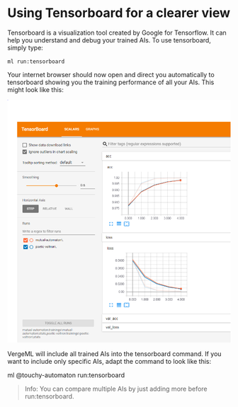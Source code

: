 Using Tensorboard for a clearer view
============

Tensorboard is a visualization tool created by Google for Tensorflow. It can help you understand and debug your trained AIs. To use tensorboard, simply type:

    ml run:tensorboard

Your internet browser should now open and direct you automatically to tensorboard showing you the training performance of all your AIs. This might look like this: 

<img src="Images\Tensorboard.PNG" alt="tensorboard"/>

VergeML will include all trained AIs into the tensorboard command. If you want to include only specific AIs, adapt the command to look like this: 

ml @touchy-automaton run:tensorboard

> Info: You can compare multiple AIs by just adding more before run:tensorboard. 
